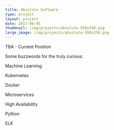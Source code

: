 ```yaml
---
title: Absolute Software
type: project
layout: project
date: 2017-06-05
thumbnail: /img/projects/absolute-550x350.png
large_image: /img/projects/absolute-550x350.png
---
```


TBA - Current Position

Some buzzwords for the truly curious:

Machine Learning

Kubernetes

Docker

Microservices

High Availability

Python

ELK